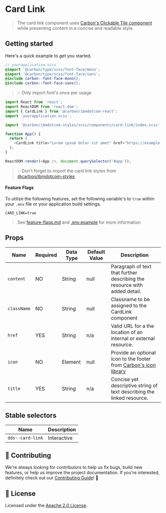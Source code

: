 # Card Link

> The card link component uses
> [Carbon's Clickable Tile component](https://www.carbondesignsystem.com/components/tile/code#clickable-tile)
> while presenting content in a concise and readable style.

## Getting started

Here's a quick example to get you started.

```scss
// yourapplication.scss
@import '@carbon/type/scss/font-face/mono';
@import '@carbon/type/scss/font-face/sans';
@include carbon--font-face-mono();
@include carbon--font-face-sans();
```

> 💡 Only import font's once per usage

```javascript
import React from 'react';
import ReactDOM from 'react-dom';
import { CardLink } from '@carbon/ibmdotcom-react';
import 'yourapplication.scss';

import '@carbon/ibmdotcom-styles/scss/components/card-link/index.scss';

function App() {
  return (
    <CardLink title="Lorem ipsum dolor sit amet" href="https://example.com" />
  );
}

ReactDOM.render(<App />, document.querySelector('#app'));
```

> 💡 Don't forget to import the card link styles from
> [@carbon/ibmdotcom-styles](https://github.com/carbon-design-system/ibm-dotcom-library/blob/master/packages/styles).

#### Feature Flags

To utilize the following features, set the following variable's to `true` within
your `.env` file or your application build settings.

```
CARD_LINK=true
```

> See
> [feature-flags.md](https://github.com/carbon-design-system/ibm-dotcom-library/blob/master/packages/react/docs/feature-flags.md)
> and
> [.env.example](https://github.com/carbon-design-system/ibm-dotcom-library/blob/master/packages/react/.env.example)
> for more information

## Props

| Name        | Required | Data Type | Default Value | Description                                                                                                                      |
| ----------- | -------- | --------- | ------------- | -------------------------------------------------------------------------------------------------------------------------------- |
| `content`   | NO       | String    | null          | Paragraph of text that further describing the resource with added detail.                                                        |
| `className` | NO       | String    | null          | Classname to be assigned to the CardLink component                                                                               |
| `href`      | YES      | String    | n/a           | Valid URL for a the location of an internal or external resource.                                                                |
| `icon`      | NO       | Element   | null          | Provide an optional icon to the footer from [Carbon's icon library](https://www.carbondesignsystem.com/guidelines/icons/library) |
| `title`     | YES      | String    | n/a           | Concise yet descriptive string of text describing the linked resource.                                                           |

## Stable selectors

| Name             | Description |
| ---------------- | ----------- |
| `dds--card-link` | Interactive |

## 🙌 Contributing

We're always looking for contributors to help us fix bugs, build new features,
or help us improve the project documentation. If you're interested, definitely
check out our
[Contributing Guide](https://github.com/carbon-design-system/ibm-dotcom-library/blob/master/.github/CONTRIBUTING.md)!
👀

## 📝 License

Licensed under the
[Apache 2.0 License](https://github.com/carbon-design-system/ibm-dotcom-library/blob/master/LICENSE).
